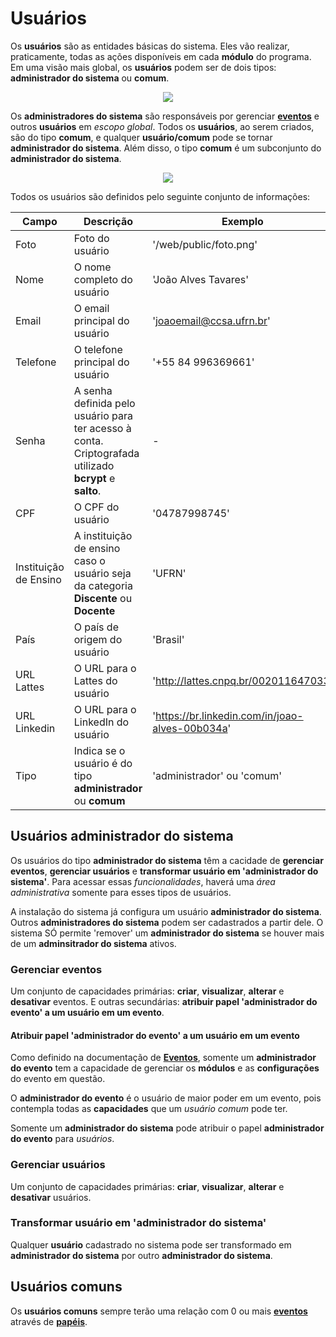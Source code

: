 # Usuários

Os **usuários** são as entidades básicas do sistema. Eles vão realizar, praticamente,
todas as ações disponíveis em cada **módulo** do programa. Em uma visão mais global,
os **usuários** podem ser de dois tipos: **administrador do sistema** ou **comum**.

<p align="center">
	<img src="http://i.imgur.com/dOcOSQM.png" >
</p>

Os **administradores do sistema** são responsáveis por gerenciar [**eventos**][evento] e outros **usuários** em *escopo global*. Todos os **usuários**, ao serem criados, são do tipo **comum**, e qualquer **usuário/comum** pode se tornar **administrador do sistema**. Além disso, o tipo **comum** é um subconjunto do **administrador do sistema**.

<p align="center">
	<img src="http://i.imgur.com/hVbto44.png">
</p>

Todos os usuários são definidos pelo seguinte conjunto de informações:

Campo | Descrição | Exemplo
------| --------- | --------
Foto | Foto do usuário | '/web/public/foto.png'
Nome | O nome completo do usuário | 'João Alves Tavares'
Email | O email principal do usuário | 'joaoemail@ccsa.ufrn.br'
Telefone | O telefone principal do usuário | '+55 84 996369661'
Senha | A senha definida pelo usuário para ter acesso à conta. Criptografada utilizado **bcrypt** e **salto**. | -
CPF | O CPF do usuário | '04787998745'
Instituição de Ensino | A instituição de ensino caso o usuário seja da categoria **Discente** ou **Docente** | 'UFRN'
País | O país de origem do usuário | 'Brasil'
URL Lattes | O URL para o Lattes do usuário | 'http://lattes.cnpq.br/002011647033'
URL Linkedin | O URL para o LinkedIn do usuário | 'https://br.linkedin.com/in/joao-alves-00b034a'
Tipo | Indica se o usuário é do tipo **administrador** ou **comum** | 'administrador' ou 'comum'

## Usuários administrador do sistema

Os usuários do tipo **administrador do sistema** têm a cacidade de **gerenciar eventos**, **gerenciar usuários** e **transformar usuário em 'administrador do sistema'**. Para acessar essas *funcionalidades*, haverá uma *área administrativa* somente para esses tipos de usuários.

A instalação do sistema já configura um usuário **administrador do sistema**. Outros **administradores do sistema** podem ser cadastrados a partir dele. O sistema SÓ permite 'remover' um **administrador do sistema** se houver mais de um **adminsitrador do sistema** ativos.

### Gerenciar eventos

Um conjunto de capacidades primárias: **criar**, **visualizar**, **alterar** e **desativar** eventos. E outras secundárias: **atribuir papel 'administrador do evento' a um usuário em um evento**.

#### Atribuir papel 'administrador do evento' a um usuário em um evento

Como definido na documentação de [**Eventos**][evento], somente um **administrador do evento** tem a capacidade de gerenciar os **módulos** e as **configurações** do evento em questão.

O **administrador do evento** é o usuário de maior poder em um evento, pois contempla todas as **capacidades** que um *usuário comum* pode ter.

Somente um **administrador do sistema** pode atribuir o papel **administrador do evento** para *usuários*.

### Gerenciar usuários

Um conjunto de capacidades primárias: **criar**, **visualizar**, **alterar** e **desativar** usuários.

### Transformar usuário em 'administrador do sistema'

Qualquer **usuário** cadastrado no sistema pode ser transformado em **administrador do sistema** por outro **administrador do sistema**.

## Usuários comuns

Os **usuários comuns** sempre terão uma relação com 0 ou mais [**eventos**][evento] através de [**papéis**][papel].

[usuario]:<https://github.com/ccsa-ufrn/seminario/blob/master/docs/usuario.br.md>
[evento]:<https://github.com/ccsa-ufrn/seminario/blob/master/docs/evento.br.md>
[papel]:<https://github.com/ccsa-ufrn/seminario/blob/master/docs/papel.br.md>
